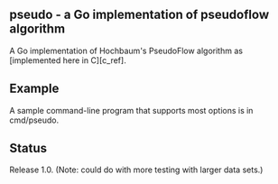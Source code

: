 <h2>pseudo - a Go implementation of pseudoflow algorithm</h2>
A Go implementation of Hochbaum's PseudoFlow algorithm as [implemented here in C][c_ref].

<h2>Example</h2>
A sample command-line program that supports most options is in cmd/pseudo.

<h2>Status</h2>
Release 1.0.  (Note: could do with more testing with larger data sets.)


[c_ref]: http://riot.ieor.berkeley.edu/Applications/Pseudoflow/maxflow.html
